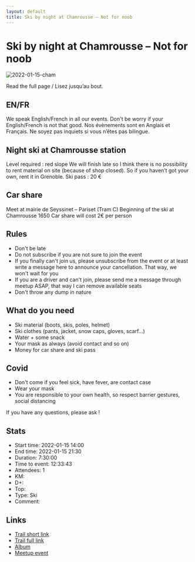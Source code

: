 ```yaml
---
layout: default
title: Ski by night at Chamrousse – Not for noob
---
```


# Ski by night at Chamrousse – Not for noob

![2022-01-15-cham](../img/orig/2022-01-15-cham.jpg)

Read the full page / Lisez jusqu’au bout.

##  EN/FR 
We speak English/French in all our events. Don't be worry if your English/French is not that good. Nos évènements sont en Anglais et Français. Ne soyez pas inquiets si vous n’êtes pas bilingue.

##  Night ski at Chamrousse station 
Level required : red slope
We will finish late so I think there is no possibility to rent material on site (because of shop closed).
So if you haven’t got your own, rent it in Grenoble.
Ski pass : 20 €

##  Car share 
Meet at mairie de Seyssinet – Pariset (Tram C)
Beginning of the ski at Chamrousse 1650
Car share will cost 2€ per person

##  Rules 
- Don't be late
- Do not subscribe if you are not sure to join the event
- If you finally can't join us, please unsubscribe from the event or at least write a message here to announce your cancellation. That way, we won't wait for you
- If you are a driver and can't join, please send me a message through meetup ASAP, that way I can remove available seats
- Don't throw any dump in nature

##  What do you need 
- Ski material (boots, skis, poles, helmet)
- Ski clothes (pants, jacket, snow caps, gloves, scarf…)
- Water + some snack
- Your mask as always (avoid contact and so on)
- Money for car share and ski pass

##  Covid 
- Don't come if you feel sick, have fever, are contact case
- Wear your mask
- You are responsible to your own health, so respect barrier gestures, social distancing

If you have any questions, please ask !

## Stats

- Start time: 2022-01-15 14:00
- End time: 2022-01-15 21:30
- Duration: 7:30:00
- Time to event: 12:33:43
- Attendees: 1
- KM: 
- D+: 
- Top: 
- Type: Ski
- Comment: 

## Links

- [Trail short link]()
- [Trail full link]()
- [Album](https://binnette.github.io/GacImg2022/)
- [Meetup event](https://www.meetup.com/grenoble-adventure-club-english-french/events/283271898/)
